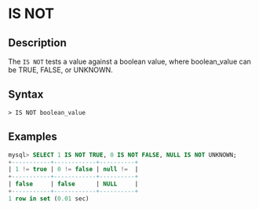 # **IS NOT**

## **Description**

The `IS NOT` tests a value against a boolean value, where boolean_value can be TRUE, FALSE, or UNKNOWN.

## **Syntax**

```
> IS NOT boolean_value
```

## **Examples**

```sql
mysql> SELECT 1 IS NOT TRUE, 0 IS NOT FALSE, NULL IS NOT UNKNOWN;
+-----------+------------+----------+
| 1 != true | 0 != false | null !=  |
+-----------+------------+----------+
| false     | false      | NULL     |
+-----------+------------+----------+
1 row in set (0.01 sec)
```
